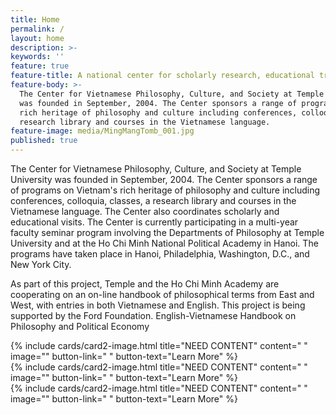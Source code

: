 ```yaml
---
title: Home
permalink: /
layout: home
description: >-
keywords: ''
feature: true
feature-title: A national center for scholarly research, educational training and mutual understanding.
feature-body: >- 
  The Center for Vietnamese Philosophy, Culture, and Society at Temple University
  was founded in September, 2004. The Center sponsors a range of programs on Vietnam's 
  rich heritage of philosophy and culture including conferences, colloquia, classes, a 
  research library and courses in the Vietnamese language. 
feature-image: media/MingMangTomb_001.jpg
published: true
---
```

The Center for Vietnamese Philosophy, Culture, and Society at Temple University was founded in September, 2004. The Center sponsors a range of programs on Vietnam's rich heritage of philosophy and culture including conferences, colloquia, classes, a research library and courses in the Vietnamese language. The Center also coordinates scholarly and educational visits. The Center is currently participating in a multi-year faculty seminar program involving the Departments of Philosophy at Temple University and at the Ho Chi Minh National Political Academy in Hanoi. The programs have taken place in Hanoi, Philadelphia, Washington, D.C., and New York City.

As part of this project, Temple and the Ho Chi Minh Academy are cooperating on an on-line handbook of philosophical terms from East and West, with entries in both Vietnamese and English. This project is being supported by the Ford Foundation. English-Vietnamese Handbook on Philosophy and Political Economy

<div class="row row-wide">
  <div class="col m12 l4">{% include cards/card2-image.html 
    title="NEED CONTENT" 
    content=" " 
    image="" 
    button-link=" " 
    button-text="Learn More" %}
  </div>
  <div class="row row-wide">
    <div class="col m12 l4">{% include cards/card2-image.html 
      title="NEED CONTENT" 
      content=" " 
      image="" 
      button-link=" " 
      button-text="Learn More" %}
    </div>
    <div class="row row-wide">
      <div class="col m12 l4">{% include cards/card2-image.html 
        title="NEED CONTENT" 
        content=" " 
        image="" 
        button-link=" " 
        button-text="Learn More" %}
      </div>
</div>
